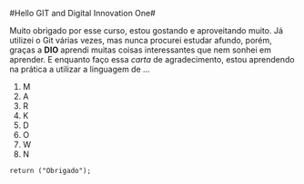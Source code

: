 


#Hello GIT and Digital Innovation One#

Muito obrigado por esse curso, estou gostando e aproveitando muito. Já utilizei o Git várias vezes, mas nunca procurei estudar afundo, porém, graças a **DIO** aprendi muitas coisas interessantes que nem sonhei em aprender. E enquanto faço essa *carta* de agradecimento, estou aprendendo na prática a utilizar a linguagem de ...

1. M
2. A
3. R
4. K
5. D
6. O
7. W
8. N

`return ("Obrigado");`
